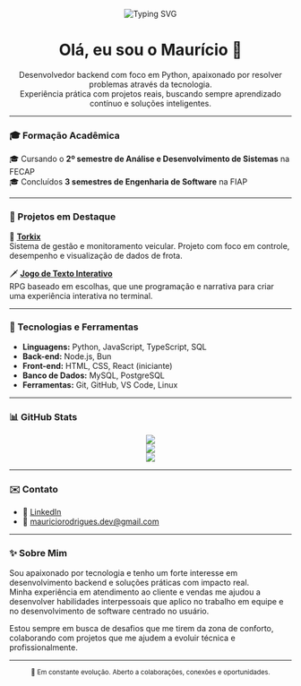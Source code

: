 <!-- Banner com frase -->
<p align="center">
  <img src="https://readme-typing-svg.herokuapp.com?font=Fira+Code&size=24&pause=1000&color=3F8EF7&center=true&vCenter=true&width=435&lines=Desenvolvendo+com+propósito...;Aprendendo+continuamente...;Construindo+soluções+com+tecnologia." alt="Typing SVG" />
</p>

<h1 align="center">Olá, eu sou o Maurício 👋</h1>

<p align="center">
  Desenvolvedor backend com foco em Python, apaixonado por resolver problemas através da tecnologia.<br />
  Experiência prática com projetos reais, buscando sempre aprendizado contínuo e soluções inteligentes.
</p>

---

### 🎓 Formação Acadêmica

🎓 Cursando o **2º semestre de Análise e Desenvolvimento de Sistemas** na FECAP  
🎓 Concluídos **3 semestres de Engenharia de Software** na FIAP

---

### 🚀 Projetos em Destaque

🔧 [**Torkix**](https://github.com/mauooricio/torkix)  
Sistema de gestão e monitoramento veicular. Projeto com foco em controle, desempenho e visualização de dados de frota.

🗡️ [**Jogo de Texto Interativo**](https://github.com/mauooricio/aventura-sombria)  
RPG baseado em escolhas, que une programação e narrativa para criar uma experiência interativa no terminal.

---

### 🧰 Tecnologias e Ferramentas

- **Linguagens:** Python, JavaScript, TypeScript, SQL  
- **Back-end:** Node.js, Bun  
- **Front-end:** HTML, CSS, React (iniciante)  
- **Banco de Dados:** MySQL, PostgreSQL  
- **Ferramentas:** Git, GitHub, VS Code, Linux

---

### 📊 GitHub Stats

<div align="center">
  <img src="https://github-readme-stats.vercel.app/api?username=mauooricio&show_icons=true&theme=tokyonight" />
  <br />
  <img src="https://github-readme-stats.vercel.app/api/top-langs/?username=mauooricio&layout=compact&theme=tokyonight" />
  <br />
  <img src="https://streak-stats.demolab.com?user=mauooricio&theme=tokyonight" />
</div>

---

### ✉️ Contato

- 💼 [LinkedIn](https://www.linkedin.com/in/mauricio-rodrigues-dev/)
- 📧 [mauriciorodrigues.dev@gmail.com](mailto:mauriciorodrigues.dev@gmail.com)

---

### ✨ Sobre Mim

Sou apaixonado por tecnologia e tenho um forte interesse em desenvolvimento backend e soluções práticas com impacto real.  
Minha experiência em atendimento ao cliente e vendas me ajudou a desenvolver habilidades interpessoais que aplico no trabalho em equipe e no desenvolvimento de software centrado no usuário.

Estou sempre em busca de desafios que me tirem da zona de conforto, colaborando com projetos que me ajudem a evoluir técnica e profissionalmente.

---

<div align="center">
  <sub>📌 Em constante evolução. Aberto a colaborações, conexões e oportunidades.</sub>
</div>
